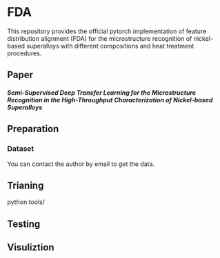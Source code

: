 # FDA

This repository provides the official pytorch implementation of feature distribution alignment (FDA) for the microstructure recognition of nickel-based superalloys with different compositions and heat treatment procedures.

## Paper
##### Semi-Supervised Deep Transfer Learning for the Microstructure Recognition in the High-Throughput Characterization of Nickel-based Superalloys

## Preparation
### Dataset
You can contact the author by email  to get the data.


## Trianing
python tools/

## Testing

## Visuliztion
